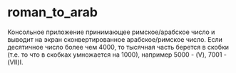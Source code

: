# roman_to_arab
Консольное приложение принимающее римское/арабское число и выводит на экран сконвертированное арабское/римское число.
Если десятичное число более чем 4000, то тысячная часть берется в скобки (т.е. то что в скобках умножается на 1000), например 5000 - (V), 7001 - (VII)I. 

